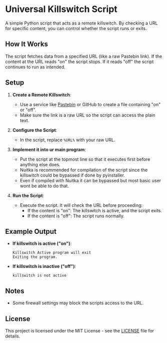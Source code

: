 # Universal Killswitch Script

A simple Python script that acts as a remote killswitch. By checking a URL for specific content, you can control whether the script runs or exits.

## How It Works

The script fetches data from a specified URL (like a raw Pastebin link). If the content at the URL reads "on" the script stops. If it reads "off" the script continues to run as intended.

## Setup

1. **Create a Remote Killswitch**:
   - Use a service like [Pastebin](https://pastebin.com/) or GitHub to create a file containing "on" or "off".
   - Make sure the link is a raw URL so the script can access the plain text.

2. **Configure the Script**:
   - In the script, replace `%URL%` with your raw URL.

3. **Implement it into ur main program**:
   - Put the script at the topmost line so that it executes first before anything else does.
   - Nuitka is recommended for compilation of the script since the killswitch could be bypassed if done by pyinstaller.
   - Even if compiled with Nuitka it can be bypassed but most basic user wont be able to do that.

4. **Run the Script**:
   - Execute the script. It will check the URL before proceeding:
     - If the content is "on": The killswitch is active, and the script exits.
     - If the content is "off": The script runs normally.

## Example Output

- **If killswitch is active ("on")**:
  ```
  Killswitch Active program will exit
  Exiting the program.
  ```

- **If killswitch is inactive ("off")**:
  ```
  killswitch is not active
  ```

## Notes
- Some firewall settings may block the scripts access to the URL.

## License
This project is licensed under the MIT License - see the [LICENSE](LICENSE) file for details.


